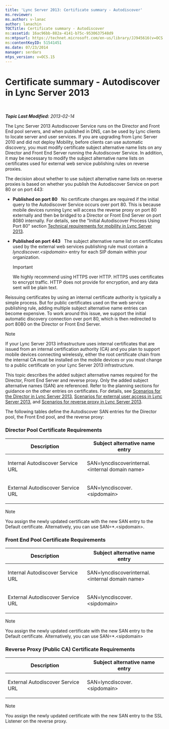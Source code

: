 ```yaml
---
title: 'Lync Server 2013: Certificate summary - Autodiscover'
ms.reviewer: 
ms.author: v-lanac
author: lanachin
TOCTitle: Certificate summary - Autodiscover
ms:assetid: 16ac96bb-882a-4141-b75c-9530637548d9
ms:mtpsurl: https://technet.microsoft.com/en-us/library/JJ945616(v=OCS.15)
ms:contentKeyID: 51541451
ms.date: 07/23/2014
manager: serdars
mtps_version: v=OCS.15
---
```


<div data-xmlns="http://www.w3.org/1999/xhtml">

<div class="topic" data-xmlns="http://www.w3.org/1999/xhtml" data-msxsl="urn:schemas-microsoft-com:xslt" data-cs="http://msdn.microsoft.com/en-us/">

<div data-asp="http://msdn2.microsoft.com/asp">

# Certificate summary - Autodiscover in Lync Server 2013

</div>

<div id="mainSection">

<div id="mainBody">

<span> </span>

_**Topic Last Modified:** 2013-02-14_

The Lync Server 2013 Autodiscover Service runs on the Director and Front End pool servers, and when published in DNS, can be used by Lync clients to locate server and user services. If you are upgrading from Lync Server 2010 and did not deploy Mobility, before clients can use automatic discovery, you must modify certificate subject alternative name lists on any Director and Front End Server running the Autodiscover Service. In addition, it may be necessary to modify the subject alternative name lists on certificates used for external web service publishing rules on reverse proxies.

The decision about whether to use subject alternative name lists on reverse proxies is based on whether you publish the Autodiscover Service on port 80 or on port 443:

  - **Published on port 80**   No certificate changes are required if the initial query to the Autodiscover Service occurs over port 80. This is because mobile devices running Lync will access the reverse proxy on port 80 externally and then be bridged to a Director or Front End Server on port 8080 internally. For details, see the "Initial Autodiscover Process Using Port 80" section [Technical requirements for mobility in Lync Server 2013](lync-server-2013-technical-requirements-for-mobility.md).

  - **Published on port 443**   The subject alternative name list on certificates used by the external web services publishing rule must contain a *lyncdiscover.\<sipdomain\>* entry for each SIP domain within your organization.
    
    <div>
    

    > [!IMPORTANT]  
    > We highly recommend using HTTPS over HTTP. HTTPS uses certificates to encrypt traffic. HTTP does not provide for encryption, and any data sent will be plain text.

    
    </div>

Reissuing certificates by using an internal certificate authority is typically a simple process. But for public certificates used on the web service publishing rule, adding multiple subject alternative name entries can become expensive. To work around this issue, we support the initial automatic discovery connection over port 80, which is then redirected to port 8080 on the Director or Front End Server.

<div>


> [!NOTE]  
> If your Lync Server 2013 infrastructure uses internal certificates that are issued from an internal certification authority (CA) and you plan to support mobile devices connecting wirelessly, either the root certificate chain from the internal CA must be installed on the mobile devices or you must change to a public certificate on your Lync Server 2013 infrastructure.



</div>

This topic describes the added subject alternative names required for the Director, Front End Server and reverse proxy. Only the added subject alternative names (SAN) are referenced. Refer to the planning sections for guidance on the other entries on certificates. For details, see [Scenarios for the Director in Lync Server 2013](lync-server-2013-scenarios-for-the-director.md), [Scenarios for external user access in Lync Server 2013](lync-server-2013-scenarios-for-external-user-access.md), and [Scenarios for reverse proxy in Lync Server 2013](lync-server-2013-scenarios-for-reverse-proxy.md).

The following tables define the Autodiscover SAN entries for the Director pool, the Front End pool, and the reverse proxy:

### Director Pool Certificate Requirements

<table>
<colgroup>
<col style="width: 50%" />
<col style="width: 50%" />
</colgroup>
<thead>
<tr class="header">
<th>Description</th>
<th>Subject alternative name entry</th>
</tr>
</thead>
<tbody>
<tr class="odd">
<td><p>Internal Autodiscover Service URL</p></td>
<td><p>SAN=lyncdiscoverinternal.&lt;internal domain name&gt;</p></td>
</tr>
<tr class="even">
<td><p>External Autodiscover Service URL</p></td>
<td><p>SAN=lyncdiscover.&lt;sipdomain&gt;</p></td>
</tr>
</tbody>
</table>


<div>


> [!NOTE]  
> You assign the newly updated certificate with the new SAN entry to the Default certificate. Alternatively, you can use SAN=*.&lt;sipdomain&gt;.



</div>

### Front End Pool Certificate Requirements

<table>
<colgroup>
<col style="width: 50%" />
<col style="width: 50%" />
</colgroup>
<thead>
<tr class="header">
<th>Description</th>
<th>Subject alternative name entry</th>
</tr>
</thead>
<tbody>
<tr class="odd">
<td><p>Internal Autodiscover Service URL</p></td>
<td><p>SAN=lyncdiscoverinternal.&lt;internal domain name&gt;</p></td>
</tr>
<tr class="even">
<td><p>External Autodiscover Service URL</p></td>
<td><p>SAN=lyncdiscover.&lt;sipdomain&gt;</p></td>
</tr>
</tbody>
</table>


<div>


> [!NOTE]  
> You assign the newly updated certificate with the new SAN entry to the Default certificate. Alternatively, you can use SAN=*.&lt;sipdomain&gt;



</div>

### Reverse Proxy (Public CA) Certificate Requirements

<table>
<colgroup>
<col style="width: 50%" />
<col style="width: 50%" />
</colgroup>
<thead>
<tr class="header">
<th>Description</th>
<th>Subject alternative name entry</th>
</tr>
</thead>
<tbody>
<tr class="odd">
<td><p>External Autodiscover Service URL</p></td>
<td><p>SAN=lyncdiscover.&lt;sipdomain&gt;</p></td>
</tr>
</tbody>
</table>


<div>


> [!NOTE]  
> You assign the newly updated certificate with the new SAN entry to the SSL Listener on the reverse proxy.



</div>

</div>

<span> </span>

</div>

</div>

</div>

